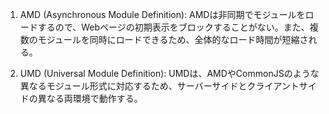 1. AMD (Asynchronous Module Definition): AMDは非同期でモジュールをロードするので、Webページの初期表示をブロックすることがない。また、複数のモジュールを同時にロードできるため、全体的なロード時間が短縮される。

2. UMD (Universal Module Definition): UMDは、AMDやCommonJSのような異なるモジュール形式に対応するため、サーバーサイドとクライアントサイドの異なる両環境で動作する。
